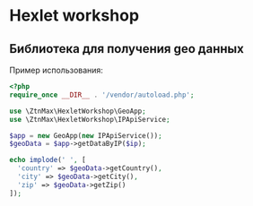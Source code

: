 # Hexlet workshop
## Библиотека для получения geo данных
Пример использования:
```php
<?php
require_once __DIR__ . '/vendor/autoload.php';

use \ZtnMax\HexletWorkshop\GeoApp;
use \ZtnMax\HexletWorkshop\IPApiService;

$app = new GeoApp(new IPApiService());
$geoData = $app->getDataByIP($ip);

echo implode(' ', [
  'country' => $geoData->getCountry(),
  'city' => $geoData->getCity(),
  'zip' => $geoData->getZip()
]);
```